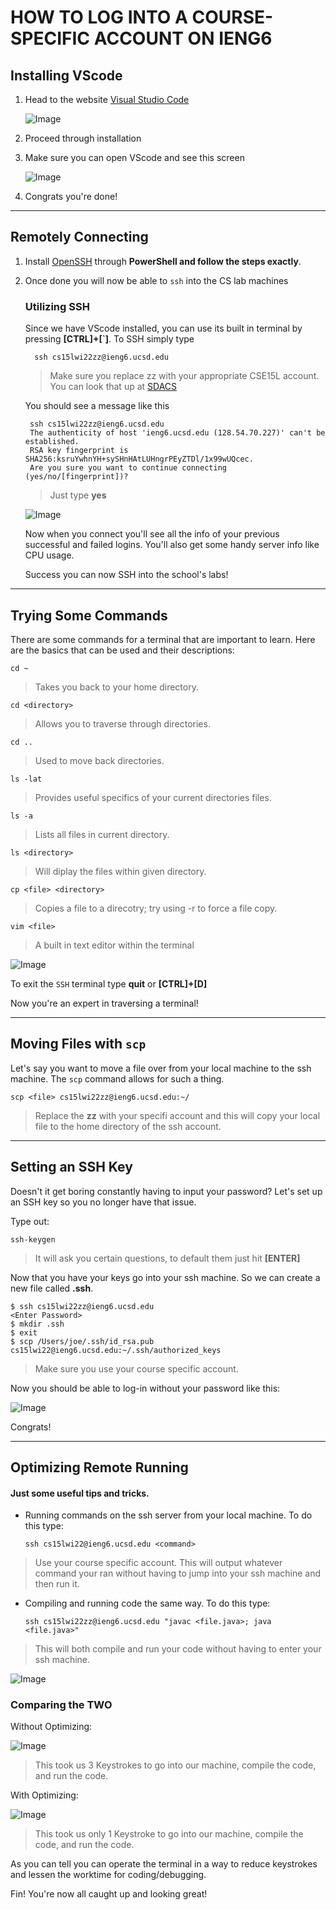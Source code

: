 # HOW TO LOG INTO A COURSE-SPECIFIC ACCOUNT ON IENG6

## Installing VScode
1. Head to the website [Visual Studio Code](https://code.visualstudio.com/)

    ![Image](InstallVScode.png)

2. Proceed through installation
3. Make sure you can open VScode and see this screen

    ![Image](InstalledVS.png)

4. Congrats you're done!

---
## Remotely Connecting
1. Install [OpenSSH](https://docs.microsoft.com/en-us/windows-server/administration/openssh/openssh_install_firstuse) through **PowerShell and follow the steps exactly**.
2. Once done you will now be able to ```ssh``` into the CS lab machines
    
    ### Utilizing SSH
    Since we have VScode installed, you can use its built in terminal by pressing **[CTRL]+[`]**. To SSH simply type
    
         ssh cs15lwi22zz@ieng6.ucsd.edu
    
    >Make sure you replace zz with your appropriate CSE15L account. You can look that up at [SDACS](https://sdacs.ucsd.edu/~icc/index.php)
    
    You should see a message like this

        ssh cs15lwi22zz@ieng6.ucsd.edu
        The authenticity of host 'ieng6.ucsd.edu (128.54.70.227)' can't be established.
        RSA key fingerprint is SHA256:ksruYwhnYH+sySHnHAtLUHngrPEyZTDl/1x99wUQcec.
        Are you sure you want to continue connecting (yes/no/[fingerprint])?

    >Just type **yes**

    ![Image](Connected.png)

    Now when you connect you'll see all the info of your previous successful and failed logins.
    You'll also get some handy server info like CPU usage.

    Success you can now SSH into the school's labs!

---
## Trying Some Commands
There are some commands for a terminal that are important to learn. Here are the basics that can be used and their descriptions:

    cd ~
>Takes you back to your home directory.

    cd <directory>
>Allows you to traverse through directories.
    
    cd ..
>Used to move back directories.

    ls -lat
>Provides useful specifics of your current directories files.

    ls -a
>Lists all files in current directory.

    ls <directory>
>Will diplay the files within given directory.

    cp <file> <directory>
>Copies a file to a direcotry; try using -r to force a file copy.

    vim <file>
>A built in text editor within the terminal

![Image](command.png)

To exit the ```SSH``` terminal type **quit** or **[CTRL]+[D]**

Now you're an expert in traversing a terminal!

---
## Moving Files with ```scp```
Let's say you want to move a file over from your local machine to the ssh machine. The ```scp``` command allows for such a thing.

    scp <file> cs15lwi22zz@ieng6.ucsd.edu:~/

>Replace the **zz** with your specifi account and this will copy your local file to the home directory of the ssh account.

---
## Setting an SSH Key
Doesn't it get boring constantly having to input your password? Let's set up an SSH key so you no longer have that issue.

Type out:
    
    ssh-keygen

>It will ask you certain questions, to default them just hit **[ENTER]**

Now that you have your keys go into your ssh machine. So we can create a new file called **.ssh**.

    $ ssh cs15lwi22zz@ieng6.ucsd.edu
    <Enter Password>
    $ mkdir .ssh
    $ exit
    $ scp /Users/joe/.ssh/id_rsa.pub cs15lwi22@ieng6.ucsd.edu:~/.ssh/authorized_keys

>Make sure you use your course specific account.

Now you should be able to log-in without your password like this:

![Image](SSHKey.png)

Congrats!

---
## Optimizing Remote Running
#### Just some useful tips and tricks.
* Running commands on the ssh server from your local machine. To do this type:

    ```
    ssh cs15lwi22@ieng6.ucsd.edu <command>
    ```

>Use your course specific account. This will output whatever command your ran without having to jump into your ssh machine and then run it.

* Compiling and running code the same way. To do this type:

    ```
    ssh cs15lwi22zz@ieng6.ucsd.edu "javac <file.java>; java <file.java>"
    ```

>This will both compile and run your code without having to enter your ssh machine.

![Image](fast.png)

### Comparing the TWO
Without Optimizing:

![Image](NotOptimized.png)

>This took us 3 Keystrokes to go into our machine, compile the code, and run the code.

With Optimizing:

![Image](WithOptimize.png)

>This took us only 1 Keystroke to go into our machine, compile the code, and run the code.

As you can tell you can operate the terminal in a way to reduce keystrokes and lessen the worktime for coding/debugging.

Fin! You're now all caught up and looking great!

